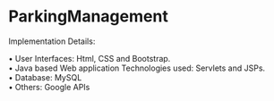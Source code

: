 # ParkingManagement

Implementation Details:

•	User Interfaces: Html, CSS and Bootstrap.  
•	Java based Web application Technologies used: Servlets and JSPs.  
•	Database: MySQL  
•	Others: Google APIs  
